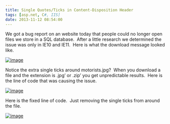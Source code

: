 ```yaml
---
title: Single Quotes/Ticks in Content-Disposition Header
tags: [asp.net, C#, IIS]
date: 2013-11-12 08:54:00
---
```


We got a bug report on an website today that people could no longer open files we store in a SQL database.&nbsp; After a little research we determined the issue was only in IE10 and IE11.&nbsp; Here is what the download message looked like.&nbsp;

[![image](http://www.michaelware.net/image.axd?picture=image_thumb_3.png "image")](http://www.michaelware.net/image.axd?picture=image_3.png)

Notice the extra single ticks around motorists.jpg?&nbsp; When you download a file and the extension is .jpg’ or .zip’ you get unpredictable results.&nbsp; Here is the line of code that was causing the issue.&nbsp;

[![image](http://www.michaelware.net/image.axd?picture=image_thumb_4.png "image")](http://www.michaelware.net/image.axd?picture=image_4.png)

Here is the fixed line of code.&nbsp; Just removing the single ticks from around the file.

[![image](http://www.michaelware.net/image.axd?picture=image_thumb_5.png "image")](http://www.michaelware.net/image.axd?picture=image_5.png)